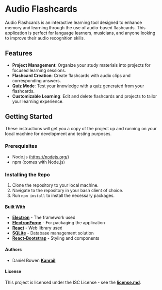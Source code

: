 # Audio Flashcards

Audio Flashcards is an interactive learning tool designed to enhance memory and learning through the use of audio-based flashcards. This application is perfect for language learners, musicians, and anyone looking to improve their audio recognition skills.

## Features

- **Project Management**: Organize your study materials into projects for focused learning sessions.
- **Flashcard Creation**: Create flashcards with audio clips and corresponding answers.
- **Quiz Mode**: Test your knowledge with a quiz generated from your flashcards.
- **Customizable Learning**: Edit and delete flashcards and projects to tailor your learning experience.

## Getting Started

These instructions will get you a copy of the project up and running on your local machine for development and testing purposes.

### Prerequisites

- Node.js (https://nodejs.org/)
- npm (comes with Node.js)

### Installing the Repo

1. Clone the repository to your local machine.
2. Navigate to the repository in your bash client of choice.
3. Run `npm install` to install the necessary packages.

#### Built With
- **[Electron](https://www.electronjs.org/)** - The framework used
- **[ElectronForge](https://www.electronforge.io/)** - For packaging the application
- **[React](https://react.dev/)** - Web library used
- **[SQLite](https://www.sqlite.org/index.html)** - Database management solution
- **[React-Bootstrap](https://react-bootstrap.netlify.app/)** - Styling and components

#### Authors
- Daniel Bowen **[Kanrail](https://github.com/Kanrail)**

#### License
This project is licensed under the ISC License - see the **[license.md]()**.
